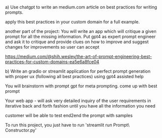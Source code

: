 a) Use chatgpt to write an medium.com article on best practices for writing prompts.

apply this best practices in your custom domain for a full example.

another part of the project: You will write an app which will critique a given prompt for all the missing information. Put gpt4 as expert prompt engineer and ask it to critique and provide clues on how to improve and suggest changes for improvements so user can accept

https://medium.com/@shih.wesley/the-art-of-prompt-engineering-best-practices-for-custom-domains-ea5e6a8fce04

b) Write an gradio or streamlit application for perfect prompt generation with proper ux  (following all best practices) using gpt4 assisted help

You will brainstorm with prompt gpt for meta prompting. come up with best prompt

Your web app -  will ask very detailed inquiry of the user requirements in iterative back and forth fashion until you have all the information you need

customer  will be able to test end2end the prompt with samples 


To run this project, you just have to run 'streamlit run Prompt\ Constructor.py'
